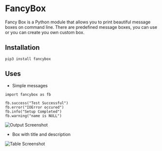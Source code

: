 # FancyBox

Fancy Box is a Python module that allows you to print beautiful message boxes on command line. There are predefined message boxes, you can use or you can create you own custom box.


## Installation
```
pip3 install fancybox
```

## Uses
* Simple messages
```
import fancybox as fb

fb.success("Test Successful")
fb.error("IOError occured")
fb.info("Setup Completed")
fb.warning("name is NULL")
```

![Output Screenshot](https://github.com/shivampip/FirstPyPl/blob/master/imgs/fancybox_messages.png)

* Box with title and description

![Table Screenshot](https://github.com/shivampip/FirstPyPl/blob/master/imgs/fancybox_table.png)

